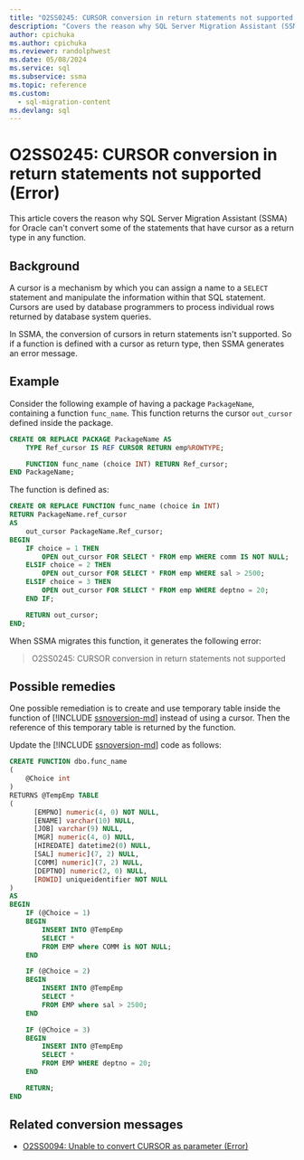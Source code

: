 ```yaml
---
title: "O2SS0245: CURSOR conversion in return statements not supported (Error)"
description: "Covers the reason why SQL Server Migration Assistant (SSMA) for Oracle cannot convert some of the statements that have cursor as a return type in any function - error message O2SS0245."
author: cpichuka
ms.author: cpichuka
ms.reviewer: randolphwest
ms.date: 05/08/2024
ms.service: sql
ms.subservice: ssma
ms.topic: reference
ms.custom:
  - sql-migration-content
ms.devlang: sql
---
```


# O2SS0245: CURSOR conversion in return statements not supported (Error)

This article covers the reason why SQL Server Migration Assistant (SSMA) for Oracle can't convert some of the statements that have cursor as a return type in any function.

## Background

A cursor is a mechanism by which you can assign a name to a `SELECT` statement and manipulate the information within that SQL statement. Cursors are used by database programmers to process individual rows returned by database system queries.

In SSMA, the conversion of cursors in return statements isn't supported. So if a function is defined with a cursor as return type, then SSMA generates an error message.

## Example

Consider the following example of having a package `PackageName`, containing a function `func_name`. This function returns the cursor `out_cursor` defined inside the package.

```sql
CREATE OR REPLACE PACKAGE PackageName AS
    TYPE Ref_cursor IS REF CURSOR RETURN emp%ROWTYPE;

    FUNCTION func_name (choice INT) RETURN Ref_cursor;
END PackageName;
```

The function is defined as:

```sql
CREATE OR REPLACE FUNCTION func_name (choice in INT)
RETURN PackageName.ref_cursor
AS
    out_cursor PackageName.Ref_cursor;
BEGIN
    IF choice = 1 THEN
        OPEN out_cursor FOR SELECT * FROM emp WHERE comm IS NOT NULL;
    ELSIF choice = 2 THEN
        OPEN out_cursor FOR SELECT * FROM emp WHERE sal > 2500;
    ELSIF choice = 3 THEN
        OPEN out_cursor FOR SELECT * FROM emp WHERE deptno = 20;
    END IF;

    RETURN out_cursor;
END;
```

When SSMA migrates this function, it generates the following error:

> O2SS0245: CURSOR conversion in return statements not supported

## Possible remedies

One possible remediation is to create and use temporary table inside the function of [!INCLUDE [ssnoversion-md](../../../includes/ssnoversion-md.md)] instead of using a cursor. Then the reference of this temporary table is returned by the function.

Update the [!INCLUDE [ssnoversion-md](../../../includes/ssnoversion-md.md)] code as follows:

```sql
CREATE FUNCTION dbo.func_name
(
    @Choice int
)
RETURNS @TempEmp TABLE
(
      [EMPNO] numeric(4, 0) NOT NULL,
      [ENAME] varchar(10) NULL,
      [JOB] varchar(9) NULL,
      [MGR] numeric(4, 0) NULL,
      [HIREDATE] datetime2(0) NULL,
      [SAL] numeric](7, 2) NULL,
      [COMM] numeric](7, 2) NULL,
      [DEPTNO] numeric(2, 0) NULL,
      [ROWID] uniqueidentifier NOT NULL
)
AS
BEGIN
    IF (@Choice = 1)
    BEGIN
        INSERT INTO @TempEmp
        SELECT *
        FROM EMP where COMM is NOT NULL;
    END

    IF (@Choice = 2)
    BEGIN
        INSERT INTO @TempEmp
        SELECT *
        FROM EMP where sal > 2500;
    END

    IF (@Choice = 3)
    BEGIN
        INSERT INTO @TempEmp
        SELECT *
        FROM EMP WHERE deptno = 20;
    END

    RETURN;
END
```

## Related conversion messages

- [O2SS0094: Unable to convert CURSOR as parameter (Error)](o2ss0094.md)
